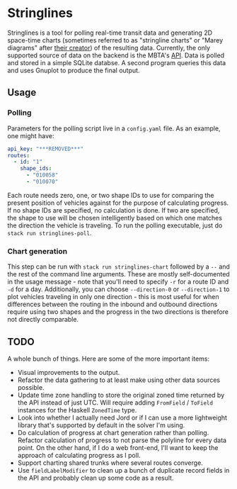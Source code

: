 # Stringlines

Stringlines is a tool for polling real-time transit data and
generating 2D space-time charts (sometimes referred to as "stringline
charts" or "Marey diagrams" after [their
creator](https://en.wikipedia.org/wiki/%C3%89tienne-Jules_Marey)) of
the resulting data. Currently, the only supported source of data on
the backend is the MBTA's
[API](https://www.mbta.com/developers/v3-api). Data is polled and
stored in a simple SQLite databse. A second program queries this data
and uses Gnuplot to produce the final output.

## Usage

### Polling

Parameters for the polling script live in a `config.yaml` file. As an
example, one might have:

```yaml
api_key: "***REMOVED***"
routes:
  - id: "1"
    shape_ids:
      - "010058"
      - "010070"
```
	  
Each route needs zero, one, or two shape IDs to use for comparing the
present position of vehicles against for the purpose of calculating
progress. If no shape IDs are specified, no calculation is done. If
two are specified, the shape to use will be chosen intelligently based
on which one matches the direction the vehicle is traveling. To run
the polling executable, just do `stack run stringlines-poll`.

### Chart generation

This step can be run with `stack run stringlines-chart` followed by a
`--` and the rest of the command line arguments. These are mostly
self-documented in the usage message - note that you'll need to
specify `-r` for a route ID and `-d` for a day. Additionally, you can
choose `--direction-0` or `--direction-1` to plot vehicles traveling
in only one direction - this is most useful for when differences
between the routing in the inbound and outbound directions require
using two shapes and the progress in the two directions is therefore
not directly comparable.

## TODO

A whole bunch of things. Here are some of the more important items:

- Visual improvements to the output.
- Refactor the data gathering to at least make using other data
  sources possible.
- Update time zone handling to store the original zoned time returned
  by the API instead of just UTC. Will require adding `FromField` /
  `ToField` instances for the Haskell `ZonedTime` type.
- Look into whether I actually need Jord or if I can use a more
  lightweight library that's supported by default in the solver I'm
  using.
- Do calculation of progress at chart generation rather than polling.
  Refactor calculation of progress to not parse the polyline for every
  data point. On the other hand, if I do a web front-end, I'll want to
  keep the approach of calculating progress as I poll.
- Support charting shared trunks where several routes converge.
- Use `fieldLabelModifier` to clean up a bunch of duplicate record
  fields in the API and probably clean up some code as a result.
